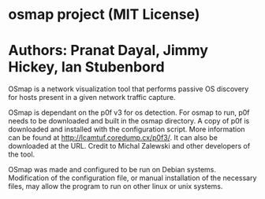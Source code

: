 # osmap project (MIT License)
# Authors: Pranat Dayal, Jimmy Hickey, Ian Stubenbord 

OSmap is a network visualization tool that performs passive OS discovery for hosts present in a given network traffic capture.  

OSmap is dependant on the p0f v3 for os detection. For osmap to run, p0f needs to be downloaded and built in the osmap directory. A copy of p0f is downloaded and installed with the configuration script. More information can be found at http://lcamtuf.coredump.cx/p0f3/. It can also be downloaded at the URL. Credit to Michal Zalewski and other developers of the tool. 

OSmap was made and configured to be run on Debian systems. Modification of the configuration file, or manual installation of the necessary files, may allow the program to run on other linux or unix systems.
